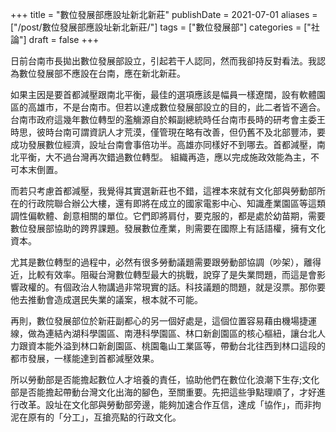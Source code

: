 +++
title = "數位發展部應設址新北新莊"
publishDate = 2021-07-01
aliases = ["/post/數位發展部應設址新北新莊/"]
tags = ["數位發展部"]
categories = ["社論"]
draft = false
+++

日前台南市長拋出數位發展部設立，引起若干人認同，然而我卻持反對看法。我認為數位發展部不應設在台南，應在新北新莊。

如果主因是要首都減壓跟南北平衡，最佳的選項應該是幅員一樣遼闊，設有軟體園區的高雄市，不是台南市。但若以達成數位發展部設立的目的，此二者皆不適合。台南市政府這幾年數位轉型的濫觴源自於賴副總統時任台南市長時的研考會主委王時思，彼時台南可謂資訊人才荒漠，僅管現在略有改善，但仍舊不及北部豐沛，要成功發展數位經濟，設址台南會事倍功半。高雄亦同樣好不到哪去。首都減壓，南北平衡，大不過台灣再次錯過數位轉型。 組織再造，應以完成施政效能為主，不可本末倒置。

而若只考慮首都減壓，我覺得其實選新莊也不錯，這裡本來就有文化部與勞動部所在的行政院聯合辦公大樓，還有即將在成立的國家電影中心、知識產業園區等這類調性偏軟體、創意相關的單位。它們即將肩付，要克服的，都是處於幼苗期，需要數位發展部協助的跨界課題。發展數位產業，則需要在國際上有話語權，擁有文化資本。

尤其是數位轉型的過程中，必然有很多勞動議題需要跟勞動部協調（吵架），離得近，比較有效率。阻礙台灣數位轉型最大的挑戰，說穿了是失業問題，而這是會影響政權的。有個政治人物講過非常現實的話。科技議題的問題，就是沒票。那你要他去推動會造成選民失業的議案，根本就不可能。

再則，數位發展部位於新莊副都心的另一個好處是，這個位置容易藉由機場捷運線，做為連結內湖科學園區、南港科學園區、林口新創園區的核心樞紐，讓台北人力跟資本能外溢到林口新創園區、桃園龜山工業區等，帶動台北往西到林口這段的都市發展，一樣能達到首都減壓效果。

所以勞動部是否能擔起數位人才培養的責任，協助他們在數位化浪潮下生存;文化部是否能擔起帶動台灣文化出海的腳色，至關重要。先把這些爭點理順了，才好進行改革。設址在文化部與勞動部旁邊，能夠加速合作互信，達成「協作」，而非拘泥在原有的「分工」，互搶亮點的行政文化。
